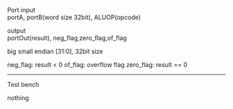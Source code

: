 Port
input   
portA, portB(word size 32bit), ALUOP(opcode)

output  
portOut(result), neg_flag,zero_flag,of_flag

big small endian
[31:0], 32bit size

neg_flag: result < 0 
of_flag: overflow flag
zero_flag: result == 0

---

Test bench

nothing

